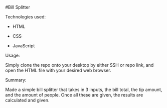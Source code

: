 #Bill Splitter

Technologies used: 

- HTML

- CSS

- JavaScript

Usage: 

Simply clone the repo onto your desktop by either SSH or repo link, and open the HTML file
with your desired web browser.

Summary: 

Made a simple bill splitter that takes in 3 inputs, the bill total, the tip amount, and the
amount of people. Once all these are given, the results are calculated and given.
